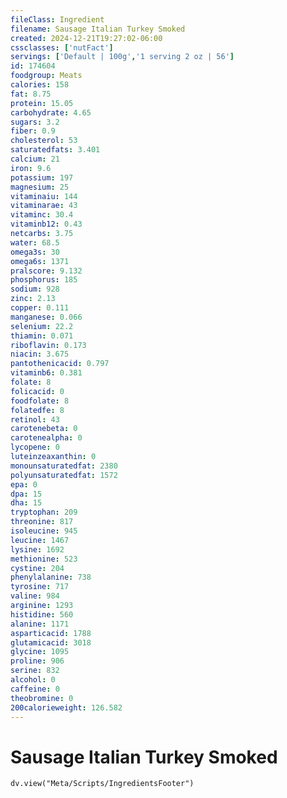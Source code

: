 ```yaml
---
fileClass: Ingredient
filename: Sausage Italian Turkey Smoked
created: 2024-12-21T19:27:02-06:00
cssclasses: ['nutFact']
servings: ['Default | 100g','1 serving 2 oz | 56']
id: 174604
foodgroup: Meats
calories: 158
fat: 8.75
protein: 15.05
carbohydrate: 4.65
sugars: 3.2
fiber: 0.9
cholesterol: 53
saturatedfats: 3.401
calcium: 21
iron: 9.6
potassium: 197
magnesium: 25
vitaminaiu: 144
vitaminarae: 43
vitaminc: 30.4
vitaminb12: 0.43
netcarbs: 3.75
water: 68.5
omega3s: 30
omega6s: 1371
pralscore: 9.132
phosphorus: 185
sodium: 928
zinc: 2.13
copper: 0.111
manganese: 0.066
selenium: 22.2
thiamin: 0.071
riboflavin: 0.173
niacin: 3.675
pantothenicacid: 0.797
vitaminb6: 0.381
folate: 8
folicacid: 0
foodfolate: 8
folatedfe: 8
retinol: 43
carotenebeta: 0
carotenealpha: 0
lycopene: 0
luteinzeaxanthin: 0
monounsaturatedfat: 2380
polyunsaturatedfat: 1572
epa: 0
dpa: 15
dha: 15
tryptophan: 209
threonine: 817
isoleucine: 945
leucine: 1467
lysine: 1692
methionine: 523
cystine: 204
phenylalanine: 738
tyrosine: 717
valine: 984
arginine: 1293
histidine: 560
alanine: 1171
asparticacid: 1788
glutamicacid: 3018
glycine: 1095
proline: 906
serine: 832
alcohol: 0
caffeine: 0
theobromine: 0
200calorieweight: 126.582
---
```


# Sausage Italian Turkey Smoked

```dataviewjs
dv.view("Meta/Scripts/IngredientsFooter")
```